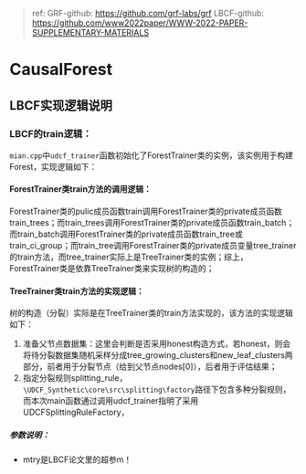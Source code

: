 > ref:
> GRF-github: https://github.com/grf-labs/grf
> LBCF-github: https://github.com/www2022paper/WWW-2022-PAPER-SUPPLEMENTARY-MATERIALS

# CausalForest

## LBCF实现逻辑说明

### LBCF的train逻辑：
`mian.cpp`中`udcf_trainer`函数初始化了ForestTrainer类的实例，该实例用于构建Forest，实现逻辑如下：
#### ForestTrainer类train方法的调用逻辑：
ForestTrainer类的pulic成员函数train调用ForestTrainer类的private成员函数train_trees；而train_trees调用ForestTrainer类的private成员函数train_batch；而train_batch调用ForestTrainer类的private成员函数train_tree或train_ci_group；而train_tree调用ForestTrainer类的private成员变量tree_trainer的train方法，而tree_trainer实际上是TreeTrainer类的实例；综上，ForestTrainer类是依靠TreeTrainer类来实现树的构造的；

#### TreeTrainer类train方法的实现逻辑：
树的构造（分裂）实际是在TreeTrainer类的train方法实现的，该方法的实现逻辑如下：

1. 准备父节点数据集：这里会判断是否采用honest构造方式，若honest，则会将待分裂数据集随机采样分成tree_growing_clusters和new_leaf_clusters两部分，前者用于分裂节点（给到父节点nodes[0]），后者用于评估结果；
2. 指定分裂规则splitting_rule，`\UDCF_Synthetic\core\src\splitting\factory`路径下包含多种分裂规则，而本次main函数通过调用udcf_trainer指明了采用UDCFSplittingRuleFactory，




##### 参数说明：
- mtry是LBCF论文里的超参m！